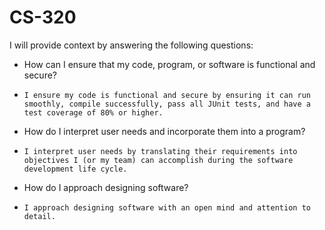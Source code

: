 # CS-320

I will provide context by answering the following questions:

* How can I ensure that my code, program, or software is functional and secure?
*     I ensure my code is functional and secure by ensuring it can run smoothly, compile successfully, pass all JUnit tests, and have a test coverage of 80% or higher.
* How do I interpret user needs and incorporate them into a program?
*     I interpret user needs by translating their requirements into objectives I (or my team) can accomplish during the software development life cycle.
* How do I approach designing software?
*     I approach designing software with an open mind and attention to detail.
